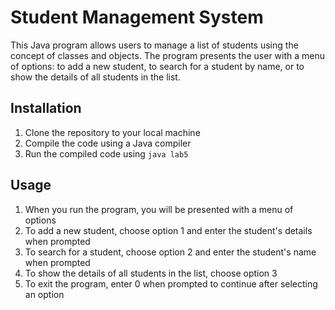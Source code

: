# Student Management System

This Java program allows users to manage a list of students using the concept of classes and objects. The program presents the user with a menu of options: to add a new student, to search for a student by name, or to show the details of all students in the list.

## Installation

1. Clone the repository to your local machine
2. Compile the code using a Java compiler
3. Run the compiled code using `java lab5`

## Usage

1. When you run the program, you will be presented with a menu of options
2. To add a new student, choose option 1 and enter the student's details when prompted
3. To search for a student, choose option 2 and enter the student's name when prompted
4. To show the details of all students in the list, choose option 3
5. To exit the program, enter 0 when prompted to continue after selecting an option
